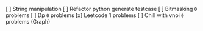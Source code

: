 [ ] String manipulation
[ ] Refactor python generate testcase
[ ] Bitmasking `0` problems
[ ] Dp `0` problems
[x] Leetcode 1 problems
[ ] Chill with vnoi `0` problems (Graph)